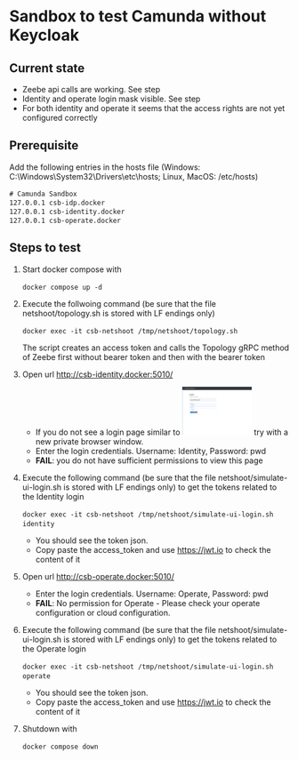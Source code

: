 # Sandbox to test Camunda without Keycloak
## Current state
- Zeebe api calls are working. See step 
- Identity and operate login mask visible. See step 
- For both identity and operate it seems that the access rights are not yet configured correctly

## Prerequisite
Add the following entries in the hosts file (Windows: C:\Windows\System32\Drivers\etc\hosts; Linux, MacOS: /etc/hosts)
```
# Camunda Sandbox
127.0.0.1 csb-idp.docker
127.0.0.1 csb-identity.docker
127.0.0.1 csb-operate.docker
```

## Steps to test
1. Start docker compose with

    `docker compose up -d`
1. Execute the follwoing command (be sure that the file netshoot/topology.sh is stored with LF endings only)

    `docker exec -it csb-netshoot /tmp/netshoot/topology.sh`

    The script creates an access token and calls the Topology gRPC method of Zeebe first without bearer token and then with the bearer token

1. Open url http://csb-identity.docker:5010/
    - If you do not see a login page similar to [<img src="DuendeLoginPage.png" width="125" />](DuendeLoginPage.png) try with a new private browser window.
    - Enter the login credentials. Username: Identity, Password: pwd
    - **FAIL**: you do not have sufficient permissions to view this page

1. Execute the following command (be sure that the file netshoot/simulate-ui-login.sh is stored with LF endings only) to get the tokens related to the Identity login

    `docker exec -it csb-netshoot /tmp/netshoot/simulate-ui-login.sh identity`

    - You should see the token json.
    - Copy paste the access_token and use https://jwt.io to check the content of it

1. Open url http://csb-operate.docker:5010/
    - Enter the login credentials. Username: Operate, Password: pwd
    - **FAIL**: No permission for Operate - Please check your operate configuration or cloud configuration.

1. Execute the following command (be sure that the file netshoot/simulate-ui-login.sh is stored with LF endings only) to get the tokens related to the Operate login

    `docker exec -it csb-netshoot /tmp/netshoot/simulate-ui-login.sh operate`

    - You should see the token json.
    - Copy paste the access_token and use https://jwt.io to check the content of it

1. Shutdown with

    `docker compose down`

